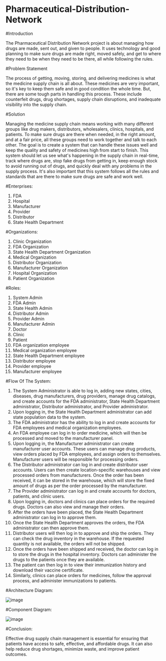 # Pharmaceutical-Distribution-Network

#Introduction

The Pharmaceutical Distribution Network project is about managing how drugs are made, sent out, and given to people. It uses technology and good planning to make sure drugs are made right, moved safely, and get to where they need to be when they need to be there, all while following the rules.

#Problem Statement

The process of getting, moving, storing, and delivering medicines is what the medicine supply chain is all about. These medicines are very important, so it's key to keep them safe and in good condition the whole time. But, there are some tough parts in handling this process. These include counterfeit drugs, drug shortages, supply chain disruptions, and inadequate visibility into the supply chain.

#Solution

Managing the medicine supply chain means working with many different groups like drug makers, distributors, wholesalers, clinics, hospitals, and patients. To make sure drugs are there when needed, in the right amount, and at a fair price, all these groups need to work together and talk to each other. The goal is to create a system that can handle these issues well and keep the quality and safety of medicines high from start to finish. This system should let us see what's happening in the supply chain in real-time, track where drugs are, stop fake drugs from getting in, keep enough stock to avoid running out of drugs, and quickly deal with any problems in the supply process. It's also important that this system follows all the rules and standards that are there to make sure drugs are safe and work well.

#Enterprises:

1. FDA
2. Hospital
3. Manufacturer
4. Provider
5. Distributor
6. State Health Department

#Organizations:

1. Clinic Organization
2. FDA Organization
3. State Health Department Organization
4. Medical Organization
5. Distributor Organization
6. Manufacturer Organization
7. Hospital Organization
8. Patient Organization

#Roles:

1. System Admin
2. FDA Admin
3. State Health Admin
4. Distributor Admin
5. Provider Admin
6. Manufacturer Admin
7. Doctor
8. Clinic
9. Patient
10. FDA organization employee
11. Medical organization employee
12. State Health Department employee
13. Distributor employee
14. Provider employee
15. Manufacturer employee

#Flow Of The System:

1. The System Administrator is able to log in, adding new states, cities, diseases, drug manufacturers, drug providers, manage drug catalogs, and create accounts for the FDA administrator, State Health Department administrator, Distributor administrator, and Provider administrator.
2. Upon logging in, the State Health Department administrator can add state population data to the system.
3. The FDA administrator has the ability to log in and create accounts for FDA employees and medical organization employees.
4. An FDA employee can log in to order medicine, which will then be processed and moved to the manufacturer panel.
5. Upon logging in, the Manufacturer administrator can create manufacturer user accounts. These users can manage drug products, view orders placed by FDA employees, and assign orders to themselves. Manufacturer users will be responsible for processing orders.
6. The Distributor administrator can log in and create distributor user accounts. Users can then create location-specific warehouses and view processed orders from manufacturers. Once the order has been received, it can be stored in the warehouse, which will store the fixed amount of drugs as per the order processed by the manufacturer.
7. The Provider administrator can log in and create accounts for doctors, patients, and clinic users.
8. Upon logging in, doctors and clinics can place orders for the required drugs. Doctors can also view and manage their orders.
9. After the orders have been placed, the State Health Department administrator can log in to approve them.
10. Once the State Health Department approves the orders, the FDA administrator can then approve them.
11. Distributor users will then log in to approve and ship the orders. They can check the drug inventory in the warehouse. If the requested quantity is not available, the orders will not be shipped.
12. Once the orders have been shipped and received, the doctor can log in to store the drugs in the hospital inventory. Doctors can administer the drugs to the patients once they are available.
13. The patient can then log in to view their immunization history and download their vaccine certificate.
14. Similarly, clinics can place orders for medicines, follow the approval process, and administer immunizations to patients.

#Architecture Diagram:

![image](https://github.com/anzalshaikh27/Pharmaceutical-Distribution-Network/assets/57680301/28e2d990-d03f-45c7-9c85-4ad5755e2f8a)

#Component Diagram:

![image](https://github.com/anzalshaikh27/Pharmaceutical-Distribution-Network/assets/57680301/55734e05-2f92-422f-873d-0c66b253c57c)

#Conclusion:

Effective drug supply chain management is essential for ensuring that patients have access to safe, effective, and affordable drugs. It can also help reduce drug shortages, minimize waste, and improve patient outcomes.
